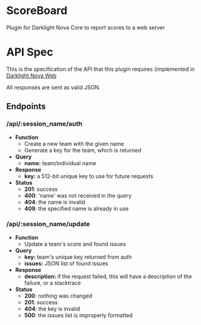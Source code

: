 ScoreBoard
==========

Plugin for Darklight Nova Core to report scores to a web server

# API Spec
This is the specification of the API that this plugin requires (implemented in [Darklight Nova Web](https://github.com/darklight-studios/darklight-nova-web)

All responses are sent as valid JSON.

## Endpoints
### /api/:session_name/auth
* **Function**
    * Create a new team with the given name
    * Generate a key for the team, which is returned
* **Query**
    * **name:** team/individual name
* **Response**
    * **key:** a 512-bit unique key to use for future requests
* **Status**
    * **201**: success
    * **400**: 'name' was not received in the query
    * **404**: the name is invalid
    * **409**: the specified name is already in use

### /api/:session_name/update
* **Function**
    * Update a team's score and found issues
* **Query**
    * **key:** team's unique key returned from auth
    * **issues:** JSON list of found issues
* **Response**
    * **description:** if the request failed, this will have a description of the failure, or a stacktrace
* **Status**
    * **200**: nothing was changed
    * **201**: success
    * **404**: the key is invalid
    * **500**: the issues list is improperly formatted
